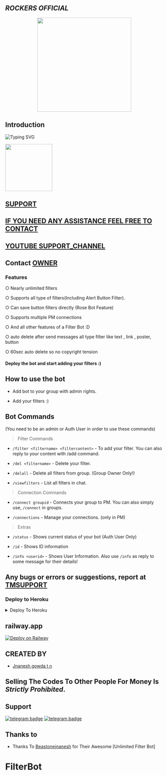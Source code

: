 <h2 align="centre"><i><b>ROCKERS OFFICIAL </i></b></h2>



<p align="center"><a href="https://t.me/ROCKERSBACKUP"><img src="https://te.legra.ph/file/9be2c3561a8943e063faa.jpg" width="300"></a></p>

## Introduction

![Typing SVG](https://readme-typing-svg.herokuapp.com/?lines=Welcome+To+filter+bot!;A+FILTER+BOT+LIKE+BETTERFILTERBOT;Created+by+JNANESH!;A+simple+and+a+powerful+Bot!;Don't+Forget+To+Subcribe;Techno+Mindz+in+YouTube;)
</p>
</h1>
<a href="https://youtube.com/@jnaneshtech1165">
  <img src="https://img.shields.io/badge/𝚂𝚄𝙱𝚂𝙲𝚁𝙸𝙱𝙴-red?logo=youtube" width="150">

## SUPPORT
## IF YOU NEED ANY ASSISTANCE FEEL FREE TO CONTACT
## YOUTUBE  [SUPPORT_CHANNEL](https://youtube.com/@jnaneshtech1165)
## Contact [OWNER](https://t.me/Beastonejnanesh)
  
### Features
○ Nearly unlimited filters

○ Supports all type of filters(Including Alert Button Filter).

○ Can save button filters directly (Rose Bot Feature)

○ Supports multiple PM connections

○ And all other features of a Filter Bot :D

○ auto delete after send messages all type filter like text , link , poster, button 

○ 60sec auto delete so no copyright tension 

#### Deploy the bot and start adding your filters :)


## How to use the bot
* Add bot to your group with admin rights.

* Add your filters :)

## Bot Commands

(You need to be an admin or Auth User in order to use these commands)

> Filter Commands
* `/filter <filtername> <filtercontent>`  -  To add your filter. You can also reply to your content with /add command.

* `/del <filtername>`  -  Delete your filter.

* `/delall`  -  Delete all filters from group. (Group Owner Only!)

* `/viewfilters`  -  List all filters in chat.

> Connection Commands
* `/connect groupid`  -  Connects your group to PM. You can also simply use, `/connect` in groups.

* `/connections`  -  Manage your connections. (only in PM)

> Extras
* `/status`  -  Shows current status of your bot (Auth User Only)

* `/id`  -  Shows ID information

* `/info <userid>`  -  Shows User Information. Also use `/info` as reply to some message for their details!



## Any bugs or errors or suggestions, report at [TMSUPPORT](https://telegram.dog/ROCKERSBACKUP)


### Deploy to Heroku

<details><summary>Deploy To Heroku</summary>
<p>
<br>
<a href="https://heroku.com/deploy?template=https://github.com/jnanesh1234/unfiltern">
  <img src="https://www.herokucdn.com/deploy/button.svg" alt="Deploy">
</a>
</p>
</details>

## railway.app ##

[![Deploy on Railway](https://railway.app/button.svg)](https://railway.app/template/Nhntzy?referralCode=-0zUfn)

  ## CREATED BY
 
* [Jnanesh gowda t n ](https://t.me/Beastonejnanesh)
## Selling The Codes To Other People For Money Is *Strictly Prohibited*.


## Support
[![telegram badge](https://img.shields.io/badge/Telegram-Group-30302f?style=flat&logo=telegram)](https://telegram.dog/ROCKERSBACKUP)
[![telegram badge](https://img.shields.io/badge/Telegram-Channel-30302f?style=flat&logo=telegram)](https://telegram.dog/ROCKERSBACKUP)




## Thanks to 

 - Thanks To [Beastonejnanesh](https://github.com/Jnanesh12) for Their Awesome [Unlimited Filter Bot]
# FilterBot
